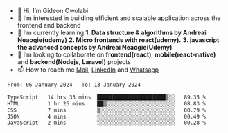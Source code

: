 - 👋 Hi, I’m Gideon Owolabi
- 👀 I’m interested in building efficient and scalable application across the frontend and backend
- 🌱 I’m currently learning <b>1. Data structure & algorithms by Andreai Neaogie(udemy)</b> <b>2. Micro frontends with react(udemy).</b>  <b>3. javascript the advanced concepts by Andreai Neaogie(Udemy)</b>
- 💞️ I’m looking to collaborate on <b>frontend(react)</b>, <b>mobile(react-native)</b> and <b>backend(Nodejs, Laravel)</b> projects
- 📫 How to reach me <a href="mailto:gideoniyin2021@gmail.com">Mail</a>, <a href="https://www.linkedin.com/in/gideon-owolabi-9b667a232/">LinkedIn</a> and <a href="https://wa.me/2348055377085">Whatsapp</a>

<!---
gude1/gude1 is a ✨ special ✨ repository because its `README.md` (this file) appears on your GitHub profile.
You can click the Preview link to take a look at your changes.
--->

<!--START_SECTION:waka-->

```txt
From: 06 January 2024 - To: 13 January 2024

TypeScript   14 hrs 33 mins  ██████████████████████▒░░   89.35 %
HTML         1 hr 26 mins    ██▒░░░░░░░░░░░░░░░░░░░░░░   08.83 %
CSS          7 mins          ▒░░░░░░░░░░░░░░░░░░░░░░░░   00.79 %
JSON         4 mins          ░░░░░░░░░░░░░░░░░░░░░░░░░   00.49 %
JavaScript   2 mins          ░░░░░░░░░░░░░░░░░░░░░░░░░   00.28 %
```

<!--END_SECTION:waka-->
